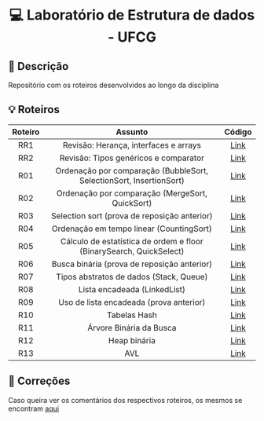 <h1 align="center">
  <p> 💻 Laboratório de Estrutura de dados - UFCG </p>
</h1>

## 📝 Descrição

Repositório com os roteiros desenvolvidos ao longo da disciplina

## 💡 Roteiros

Roteiro | Assunto | Código
:--: | :--: | :--:
RR1  | Revisão: Herança, interfaces e arrays | [Link](roteiros-revisao/RR1-01)
RR2  | Revisão: Tipos genéricos e comparator | [Link](roteiros-revisao/RR2-01)
R01  | Ordenação por comparação (BubbleSort, SelectionSort, InsertionSort) | [Link](R01-01-Rot-SimpleSorting-Bidirectional-Bubble)
R02  | Ordenação por comparação (MergeSort, QuickSort) | [Link](R02-01-Rot-RecursiveSorting-Quick3-Merge)
R03  | Selection sort (prova de reposição anterior) | [Link](R03-01-Rot-Order-statistics-selection)
R04  | Ordenação em tempo linear (CountingSort) | [Link](R04-01-Rot-LinearSorting-Countingsort)
R05  | Cálculo de estatística de ordem e floor (BinarySearch, QuickSelect) | [Link](R05-01-Rot-KLargestQuickSelectFloor)
R06  | Busca binária (prova de reposição anterior) | [Link](R06-01-Rot-BinarySearch-Raiz)
R07  | Tipos abstratos de dados (Stack, Queue) | [Link](R07-01-Rot-TAD-Linear)
R08  | Lista encadeada (LinkedList) | [Link](R08-01-Rot-Linked-List)
R09  | Uso de lista encadeada (prova anterior) | [Link](R09-01-Rot-LinkedList-RemoveDuplicates)
R10  | Tabelas Hash | [Link](R10-01-Rot-TabelaHash)
R11  | Árvore Binária da Busca | [Link](R11-01-Rot-BST)
R12  | Heap binária | [Link](R12-01-Rot-HeapBinaria)
R13  | AVL | [Link](R13-01-Rot-AVL)

## 📑 Correções

Caso queira ver os comentários dos respectivos roteiros, os mesmos se encontram [aqui](COMMENTS.md)
